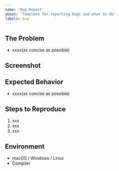 ```yaml
---
name: 'Bug Report'
about: 'Template for reporting bugs and what to do'
labels: bug
---
```


<!--
This file was stolen from 
tokyo-metropolitan-gov/covid19/.github/ISSUE_TEMPLATE/BUG_REPORT.md
-->

## The Problem
- xxxx(as concise as possible)

## Screenshot

## Expected Behavior
- xxxx(as concise as possible)


## Steps to Reproduce
1. xxx
2. xxx
3. xxx

## Environment
- macOS / Windows / Linux
- Compiler

